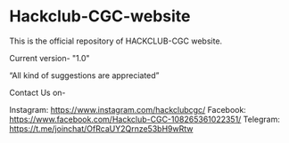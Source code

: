 # Hackclub-CGC-website

This is the official repository of
 HACKCLUB-CGC website.

Current version- "1.0"

“All kind of suggestions are appreciated”


Contact Us on-

Instagram: https://www.instagram.com/hackclubcgc/ 
Facebook: https://www.facebook.com/Hackclub-CGC-108265361022351/
Telegram: https://t.me/joinchat/OfRcaUY2Qrnze53bH9wRtw 

